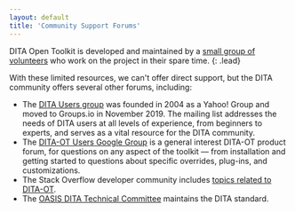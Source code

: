 ```yaml
---
layout: default
title: 'Community Support Forums'
---
```


DITA Open Toolkit is developed and maintained by a [small group of volunteers][1] who work on the project in their spare time.
{: .lead}

With these limited resources, we can't offer direct support, but the DITA community offers several other forums, including:

- The [DITA Users group][2] was founded in 2004 as a Yahoo! Group and moved to Groups.io in November 2019. The mailing list addresses the needs of DITA users at all levels of experience, from beginners to experts, and serves as a vital resource for the DITA community.
- The [DITA-OT Users Google Group][3] is a general interest DITA-OT product forum, for questions on any aspect of the toolkit — from installation and getting started to questions about specific overrides, plug-ins, and customizations.
- The Stack Overflow developer community includes [topics related to DITA-OT][4].
- The [OASIS DITA Technical Committee][5] maintains the DITA standard.

[1]: /who_we_are
[2]: https://groups.io/g/dita-users
[3]: https://groups.google.com/d/forum/dita-ot-users
[4]: http://stackoverflow.com/questions/tagged/dita-ot
[5]: https://www.oasis-open.org/committees/dita/
